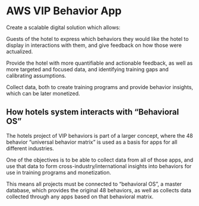 # AWS VIP Behavior App
Create a scalable digital solution which allows:

Guests of the hotel to express which behaviors they would like the hotel to display in interactions with them, and give feedback on how those were actualized.

Provide the hotel with more quantifiable and actionable feedback, as well as more targeted and focused data, and identifying training gaps and calibrating assumptions.

Collect data, both to create training programs and provide behavior insights, which can be later monetized.

## How hotels system interacts with “Behavioral OS”
The hotels project of VIP behaviors is part of a larger concept, where the 48 behavior “universal behavior matrix” is used as a basis for apps for all different industries.

One of the objectives is to be able to collect data from all of those apps, and use that data to form cross-industry/international insights into behaviors for use in training programs and monetization.

This means all projects must be connected to “behavioral OS”, a master database, which provides the original 48 behaviors, as well as collects data collected through any apps based on that behavioral matrix.